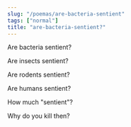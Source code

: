 ```yaml
---
slug: "/poemas/are-bacteria-sentient"
tags: ["normal"]
title: "are-bacteria-sentient?"
---
```

Are bacteria sentient?

Are insects sentient?

Are rodents sentient?

Are humans sentient?

How much "sentient"?

Why do you kill then?